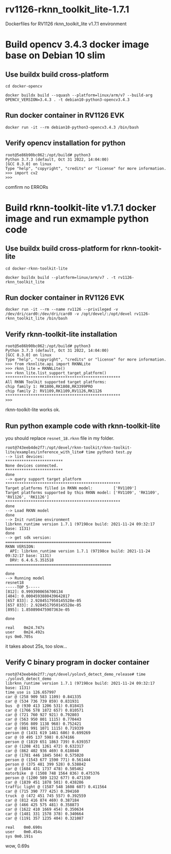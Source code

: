 # rv1126-rknn_toolkit_lite-1.7.1
Dockerfiles for RV1126 rknn_toolkit_lite v1.7.1 environment

# Build opencv 3.4.3 docker image base on Debian 10 slim

## Use buildx build cross-platform

```
cd docker-opencv

docker buildx build --squash --platform=linux/arm/v7 --build-arg OPENCV_VERSION=3.4.3 . -t debian10-python3-opencv3.4.3
```
## Run docker container in RV1126 EVK
```
docker run -it --rm debian10-python3-opencv3.4.3 /bin/bash
```
## Verify opencv installation for python
```
root@5e86b90bc062:/opt/build# python3
Python 3.7.3 (default, Oct 31 2022, 14:04:00) 
[GCC 8.3.0] on linux
Type "help", "copyright", "credits" or "license" for more information.
>>> import cv2
>>>   
```
comfirm no ERRORs

# Build rknn-toolkit-lite v1.7.1 docker image and run exmample python code

## Use buildx build cross-platform for rknn-tookit-lite
```
cd docker-rknn-toolkit-lite

docker buildx build --platform=linux/arm/v7 . -t rv1126-rknn_toolkit_lite  
```
## Run docker container in RV1126 EVK
```
docker run -it --rm --name rv1126 --privileged -v /dev/dri/card0:/dev/dri/card0 -v /opt/devel/:/opt/devel rv1126-rknn_toolkit_lite /bin/bash
```
## Verify rknn-toolkit-lite installation
```
root@5e86b90bc062:/opt/build# python3
Python 3.7.3 (default, Oct 31 2022, 14:04:00) 
[GCC 8.3.0] on linux
Type "help", "copyright", "credits" or "license" for more information.
>>> from rknnlite.api import RKNNLite
>>> rknn_lite = RKNNLite()
>>> rknn_lite.list_support_target_platform()
**************************************************
All RKNN Toolkit supported target platforms:
chip family 1: RK1806,RK1808,RK3399PRO
chip family 2: RV1109,RK1109,RV1126,RK1126
**************************************************
>>> 
```
rknn-toolkit-lite works ok.

## Run python example code with rknn-toolkit-lite
you should replace `resnet_18.rknn` file in my folder.
```
root@743eeb4de2f7:/opt/devel/rknn-toolkit/rknn-toolkit-lite/examples/inference_with_lite# time python3 test.py 
--> list devices:
*************************
None devices connected.
*************************
done
--> query support target platform
**************************************************
Target platforms filled in RKNN model:         ['RV1109']
Target platforms supported by this RKNN model: ['RV1109', 'RK1109', 'RV1126', 'RK1126']
**************************************************
done
--> Load RKNN model
done
--> Init runtime environment
librknn_runtime version 1.7.1 (97198ce build: 2021-11-24 09:32:17 base: 1131)
done
--> get sdk version:
==============================================
RKNN VERSION:
  API: librknn_runtime version 1.7.1 (97198ce build: 2021-11-24 09:32:17 base: 1131)
  DRV: 6.4.6.5.351518
==============================================

done
--> Running model
resnet18
-----TOP 5-----
[812]: 0.9993900656700134
[404]: 0.0004593880439642817
[657 833]: 2.9284517950145528e-05
[657 833]: 2.9284517950145528e-05
[895]: 1.850890475907363e-05

done

real	0m24.747s
user	0m24.492s
sys	0m0.705s

```
it takes about 25s, too slow...

## Verify C binary program in docker container
```
root@743eeb4de2f7:/opt/devel/yolov5_detect_demo_release# time ./yolov5_detect_demo 
librknn_runtime version 1.7.1 (97198ce build: 2021-11-24 09:32:17 base: 1131)
time_use is 126.657997
car @ (258 909 583 1109) 0.841335
car @ (534 736 739 859) 0.831931
bus  @ (930 413 1206 531) 0.818415
car @ (1766 578 1872 657) 0.810571
car @ (721 760 927 921) 0.792803
car @ (563 950 801 1115) 0.770443
car @ (956 809 1138 968) 0.752421
car @ (801 991 1071 1115) 0.719339
person @ (1431 619 1461 686) 0.699269
car @ (0 495 137 598) 0.674166
person @ (1819 651 1863 739) 0.639357
car @ (1208 431 1261 472) 0.632317
car @ (862 402 936 469) 0.618040
car @ (1781 446 1845 504) 0.575020
person @ (1543 677 1590 771) 0.561444
person @ (375 481 399 528) 0.538842
car @ (1684 431 1737 478) 0.505462
motorbike  @ (1508 748 1564 836) 0.475376
person @ (1200 589 1232 677) 0.471330
car @ (1839 451 1878 501) 0.438286
traffic light @ (1587 548 1608 607) 0.411564
car @ (715 390 777 425) 0.394160
truck  @ (472 451 745 557) 0.392559
car @ (812 416 874 469) 0.387184
car @ (466 425 575 481) 0.358873
car @ (1622 410 1669 454) 0.350634
car @ (1481 331 1578 378) 0.340664
car @ (1191 357 1235 404) 0.321087

real	0m0.690s
user	0m0.454s
sys	0m0.191s
```
wow, 0.69s 
